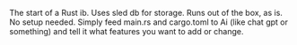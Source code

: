 The start of a Rust ib. Uses sled db for storage. Runs out of the box, as is. No setup needed. Simply feed main.rs and cargo.toml to Ai (like chat gpt or something) and tell it what features you want to add or change. 
